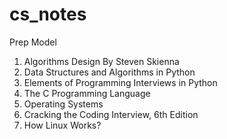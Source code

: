 # cs_notes
Prep Model

1. Algorithms Design By Steven Skienna
2. Data Structures and Algorithms in Python
3. Elements of Programming Interviews in Python
4. The C Programming Language
5. Operating Systems 
6. Cracking the Coding Interview, 6th Edition
7. How Linux Works?